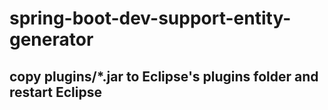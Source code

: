 # spring-boot-dev-support-entity-generator

## copy plugins/*.jar to Eclipse's plugins folder and restart Eclipse

